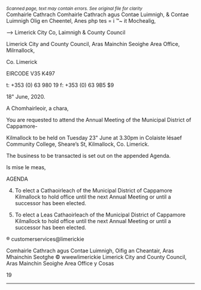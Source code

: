 *<small>Scanned page, text may contain errors. See original file for clarity</small>*  
Comhairle Cathrach Comhairle Cathrach agus Contae Luimnigh,
& Contae Luimnigh Olig en Cheentel, Anes php tes
= i ™~ it Mochealig,

—> Limerick City Co, Laimnigh
& County Council

Limerick City and County Council,
Aras Mainchin Seoighe Area Office,
Milrnallock,

Co. Limerick

EIRCODE V35 K497

t: +353 (0) 63 980 19
f: +353 (0) 63 9B5 $9

18" June, 2020.

A Chomhairleoir, a chara,

You are requested to attend the Annual Meeting of the Municipal District of Cappamore-

Kilmallock to be held on Tuesday 23" June at 3.30pm in Colaiste lésaef Community College,
Sheare’s St, Kilmallock, Co. Limerick.

The business to be transacted is set out on the appended Agenda.

Is mise le meas,

AGENDA

4. To elect a Cathaoirleach of the Municipal District of Cappamore Kilmallock to hold
office until the next Annual Meeting or until a successor has been elected.

2. To elect a Leas Cathaoirleach of the Municipal District of Cappamore Kilmallock to hold
office until the next Annual Meeting or until a successor has been elected.

® customerservices@limerickie

Comhairle Cathrach agus Contae Luimnigh, Oifig an Cheantair, Aras Mhainchin Seotghe © wwewlimerickie
Limerick City and County Council, Aras Mainchin Seoighe Area Office y Cosas

19

---
